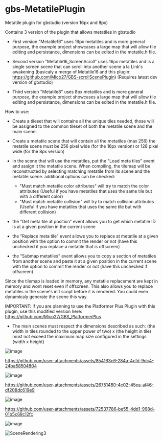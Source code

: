 # gbs-MetatilePlugin
 Metatile plugin for gbstudio (version 16px and 8px)

Contains 3 version of the plugin that allows metatiles in gbstudio
- First version "Metatile16" uses 16px metatiles and is more general purpose, the example project showcases a large map that will allow tile editing and persistance, dimensions can be edited in the metatile.h file.
- Second version "Metatile16_ScreenScroll" uses 16px metatiles and is a single screen scene that can scroll into another scene a la Link's awakening (basicaly a merge of Metatile16 and this plugin: https://github.com/Mico27/GBS-scrollScenePlugin)
 (Requires latest dev version of gbstudio)

- Third version "Metatile8" uses 8px metatiles and is more general purpose, the example project showcases a large map that will allow tile editing and persistance, dimensions can be edited in the metatile.h file.

How to use:
- Create a tileset that will contains all the unique tiles needed, those will be assigned to the common tileset of both the metatile scene and the main scene.
- Create a metatile scene that will contain all the metatiles (max 256) the metatile scene must be 256 pixel wide (for the 16px version) or 128 pixel wide (for the 8px version)
- In the scene that will use the metatiles, put the "Load meta tiles" event and assign it the metatile scene. 
  When compiling, the tilemap will be reconstructed by selecting matching metatile from its scene and the metatile scene.
  additional options can be checked:
  - "Must match metatile color attributes" will try to match the color attributes (Useful if you have metatiles that uses the same tile but with a different color)
  - "Must match metatile collision" will try to match collision attributes (Useful if you have metatiles that uses the same tile but with different collision)

- the "Get meta tile at position" event allows you to get which metatile ID is at a given position in the current scene
- the "Replace meta tile" event allows you to replace at metatile at a given position with the option to commit the render or not (have this unchecked if you replace a metatile that is offscreen)
- the "Submap metatiles" event allows you to copy a section of metatiles from another scene and paste it at a given position in the current scene with the option to commit the render or not (have this unchecked if offscreen)

Since the tilemap is loaded in memory, any metatile replacement are kept in memory and wont reset even if offscreen. This also allows you to replace metatiles in the scene's init script before it is rendered.
You could even dynamicaly generate the scene this way.

IMPORTANT: if you are planning to use the Platformer Plus Plugin with this plugin, use this modified version here: https://github.com/Mico27/GBS_PlatformerPlus

- The main scenes must respect the dimensions described as such: (the width in tiles rounded to the upper power of two) x (the height in tile) must not exceed the maximum map size configured in the settings (width x height)

![image](https://github.com/user-attachments/assets/d5ad2258-30f5-4c55-ae53-806cf7f2e769)


https://github.com/user-attachments/assets/854163c6-284a-4cfd-9dc4-24ba58504804

![image](https://github.com/user-attachments/assets/7fb07219-327f-4818-ba40-7e9a12484f4f)


https://github.com/user-attachments/assets/26751480-4c02-45ea-af46-df208dc619e9

![image](https://github.com/user-attachments/assets/61145b99-31a3-4ed2-912f-bbd7e786c066)


https://github.com/user-attachments/assets/72537786-be55-4dd1-968d-01b5c69c12fc

![image](https://github.com/user-attachments/assets/f6491b28-919a-4043-999f-effef4ac3023)

![SceneRendering3](https://github.com/user-attachments/assets/570cead9-04eb-4df7-8af4-e04235fbccb2)
